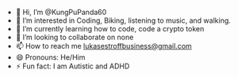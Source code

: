 - 👋 Hi, I’m @KungPuPanda60
- 👀 I’m interested in Coding, Biking, listening to music, and walking.
- 🌱 I’m currently learning how to code, code a crypto token
- 💞️ I’m looking to collaborate on none
- 📫 How to reach me lukasestroffbusiness@gmail.com
- 😄 Pronouns: He/Him
- ⚡ Fun fact: I am Autistic and ADHD
